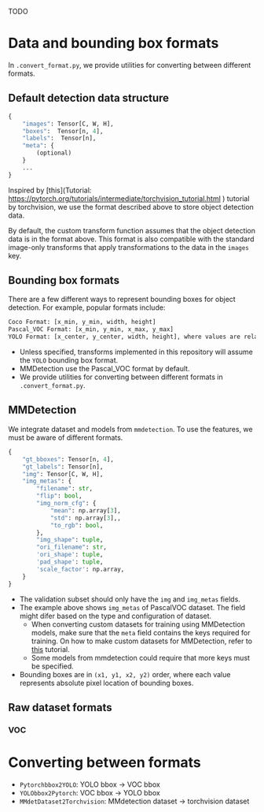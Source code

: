 TODO
# Data and bounding box formats

In `.convert_format.py`, we provide utilities for converting between different formats.

## Default detection data structure

```Python
{
    "images": Tensor[C, W, H],
    "boxes":  Tensor[n, 4],
    "labels":  Tensor[n],
    "meta": {
        (optional)
    }
    ...
}
```
Inspired by [this](Tutorial: https://pytorch.org/tutorials/intermediate/torchvision_tutorial.html
) tutorial by torchvision, we use the format described above to store object detection data.

By default, the custom transform function assumes that the object detection data is in the format above. This format is also compatible with the standard image-only transforms that apply transformations to the data in the `images` key.

## Bounding box formats

There are a few different ways to represent bounding boxes for object detection. For example, popular formats include:

```txt
Coco Format: [x_min, y_min, width, height]
Pascal_VOC Format: [x_min, y_min, x_max, y_max]
YOLO Format: [x_center, y_center, width, height], where values are relative to the image width and height, normalized to [0, 1].
```

- Unless specified, transforms implemented in this repository will assume the `YOLO` bounding box format. 
- MMDetection use the Pascal_VOC format by default.
- We provide utilities for converting between different formats in `.convert_format.py`.

## MMDetection
We integrate dataset and models from `mmdetection`. To use the features, we must be aware of different formats.

```Python
{
    "gt_bboxes": Tensor[n, 4],
    "gt_labels": Tensor[n],
    "img": Tensor[C, W, H],
    "img_metas": {
        "filename": str,
        "flip": bool,
        "img_norm_cfg": {
            "mean": np.array[3],
            "std": np.array[3],,
            "to_rgb": bool,
        },
        "img_shape": tuple,
        "ori_filename": str,
        'ori_shape': tuple,
        'pad_shape': tuple,
        'scale_factor': np.array,
    }
}
```
- The validation subset should only have the `img` and `img_metas` fields.
- The example above shows `img_metas` of PascalVOC dataset. The field might difer based on the type and configuration of dataset. 
  - When converting custom datasets for training using MMDetection models, make sure that the `meta` field contains the keys required for training. On how to make custom datasets for MMDetection, refer to [this](https://github.com/open-mmlab/mmdetection/blob/master/demo/MMDet_Tutorial.ipynb) tutorial.
  - Some models from mmdetection could require that more keys must be specified.
- Bounding boxes are in `(x1, y1, x2, y2)` order, where each value represents absolute pixel location of bounding boxes.

## Raw dataset formats

### VOC

# Converting between formats

- `Pytorchbbox2YOLO`: YOLO bbox -> VOC bbox
- `YOLObbox2Pytorch`: VOC bbox -> YOLO bbox
- `MMdetDataset2Torchvision`: MMdetection dataset -> torchvision dataset
